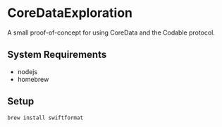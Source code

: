 # CoreDataExploration

A small proof-of-concept for using CoreData and the Codable protocol.

## System Requirements

- nodejs
- homebrew

## Setup

```bash
brew install swiftformat
```
